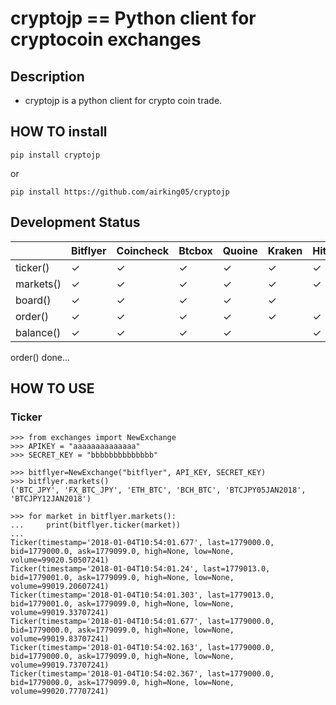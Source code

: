 # cryptojp == Python client for cryptocoin exchanges

## Description

- cryptojp is a python client for crypto coin trade.

## HOW TO install

```pip install cryptojp```

or

```pip install https://github.com/airking05/cryptojp```


## Development Status

|           | Bitflyer | Coincheck | Btcbox | Quoine | Kraken | Hitbtc |
|-----------|----------|-----------|--------|--------|--------|--------|
| ticker()  | ✓        | ✓         | ✓      | ✓      | ✓      | ✓      |
| markets() | ✓        | ✓         | ✓      | ✓      | ✓      | ✓      |
| board()   | ✓        | ✓         | ✓      | ✓      | ✓      |        |
| order()   | ✓        | ✓         | ✓      | ✓      | ✓      | ✓      |
| balance()   | ✓        | ✓         | ✓      | ✓      |       | ✓      |

order() done...

## HOW TO USE

### Ticker

```
>>> from exchanges import NewExchange
>>> APIKEY = "aaaaaaaaaaaaaa"
>>> SECRET_KEY = "bbbbbbbbbbbbbb"

>>> bitflyer=NewExchange("bitflyer", API_KEY, SECRET_KEY)
>>> bitflyer.markets()
('BTC_JPY', 'FX_BTC_JPY', 'ETH_BTC', 'BCH_BTC', 'BTCJPY05JAN2018', 'BTCJPY12JAN2018')

>>> for market in bitflyer.markets():
...     print(bitflyer.ticker(market))
...
Ticker(timestamp='2018-01-04T10:54:01.677', last=1779000.0, bid=1779000.0, ask=1779099.0, high=None, low=None, volume=99020.50507241)
Ticker(timestamp='2018-01-04T10:54:01.24', last=1779013.0, bid=1779001.0, ask=1779099.0, high=None, low=None, volume=99019.20607241)
Ticker(timestamp='2018-01-04T10:54:01.303', last=1779013.0, bid=1779001.0, ask=1779099.0, high=None, low=None, volume=99019.33707241)
Ticker(timestamp='2018-01-04T10:54:01.677', last=1779000.0, bid=1779000.0, ask=1779099.0, high=None, low=None, volume=99019.83707241)
Ticker(timestamp='2018-01-04T10:54:02.163', last=1779000.0, bid=1779000.0, ask=1779099.0, high=None, low=None, volume=99019.73707241)
Ticker(timestamp='2018-01-04T10:54:02.367', last=1779000.0, bid=1779000.0, ask=1779099.0, high=None, low=None, volume=99020.77707241)
```
